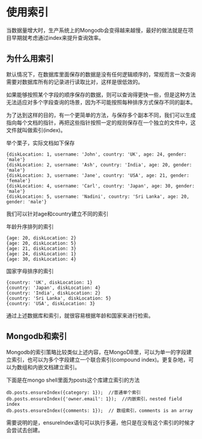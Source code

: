 # 使用索引

当数据量增大时，生产系统上的Mongodb会变得越来越慢，最好的做法就是在项目早期就考虑通过index来提升查询效率。

## 为什么用索引

默认情况下，在数据库里面保存的数据是没有任何逻辑顺序的，常规而言一次查询需要对数据库所有的记录进行读取比对，这样是很低效的。

如果能够按照某个字段的顺序保存的数据，则可以查询得更快一些，但是这种方法无法适应对多个字段查询的场景，因为不可能按照每种排序方式保存不同的副本。

为了达到这样的目的，有一个更简单的方法，与保存多个副本不同，我们可以生成指向每个文档的指针，再把这些指针按照一定的规则保存在一个独立的文件中，这文件就叫做索引(index)。

举个栗子，实际文档如下保存

    {diskLocation: 1, username: 'John', country: 'UK', age: 24, gender: 'male'}
    {diskLocation: 2, username: 'Ash', country: 'India', age: 20, gender: 'male'}
    {diskLocation: 3, username: 'Jane', country: 'USA', age: 21, gender: 'female'}
    {diskLocation: 4, username: 'Carl', country: 'Japan', age: 30, gender: 'male'}
    {diskLocation: 5, username: 'Nadini', country: 'Sri Lanka', age: 20, gender: 'male'}

我们可以针对age和country建立不同的索引

年龄升序排列的索引

    {age: 20, diskLocation: 2}
    {age: 20, diskLocation: 5}
    {age: 21, diskLocation: 3}
    {age: 24, diskLocation: 1}
    {age: 30, diskLocation: 4}

国家字母排序的索引

    {country: 'UK', diskLocation: 1}
    {country: 'Japan', diskLocation: 4}
    {country: 'India', diskLocation: 2}
    {country: 'Sri Lanka', diskLocation: 5}
    {country: 'USA', diskLocation: 3}

通过上述数据库和索引，就很容易根据年龄和国家来进行检索。

## Mongodb和索引

Mongodb的索引策略比较类似上述内容，在MongoDB里，可以为单一的字段建立索引，也可以为多个字段建立一个联合索引(compound index)。更复杂地，可以为数组和内嵌文档建立索引。

下面是在mongo shell里面为posts这个库建立索引的方法

    db.posts.ensureIndex({category: 1});  //普通单个索引
    db.posts.ensureIndex({'owner.email': 1});  //内嵌索引，nested field index
    db.posts.ensureIndex({comments: 1});  // 数组索引，comments is an array

需要说明的是，ensureIndex语句可以执行多遍，他只是在没有这个索引的时候才会尝试去创建。





